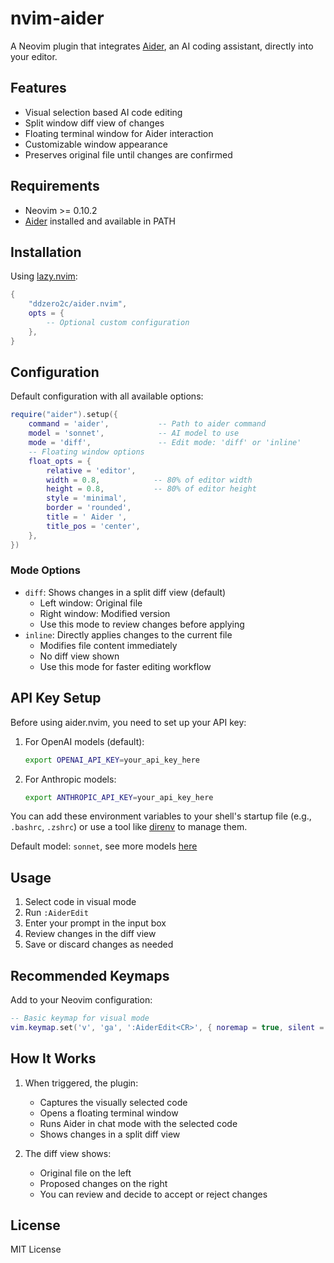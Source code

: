 # nvim-aider

A Neovim plugin that integrates [Aider](https://github.com/paul-gauthier/aider), an AI coding assistant, directly into your editor.

## Features

- Visual selection based AI code editing
- Split window diff view of changes
- Floating terminal window for Aider interaction
- Customizable window appearance
- Preserves original file until changes are confirmed

## Requirements

- Neovim >= 0.10.2
- [Aider](https://aider.chat/docs/install.html) installed and available in PATH

## Installation

Using [lazy.nvim](https://github.com/folke/lazy.nvim):

```lua
{
    "ddzero2c/aider.nvim",
    opts = {
        -- Optional custom configuration
    },
}
```

## Configuration

Default configuration with all available options:

```lua
require("aider").setup({
    command = 'aider',           -- Path to aider command
    model = 'sonnet',            -- AI model to use
    mode = 'diff',               -- Edit mode: 'diff' or 'inline'
    -- Floating window options
    float_opts = {
        relative = 'editor',
        width = 0.8,            -- 80% of editor width
        height = 0.8,           -- 80% of editor height
        style = 'minimal',
        border = 'rounded',
        title = ' Aider ',
        title_pos = 'center',
    },
})
```

### Mode Options

- `diff`: Shows changes in a split diff view (default)
  - Left window: Original file
  - Right window: Modified version
  - Use this mode to review changes before applying
- `inline`: Directly applies changes to the current file
  - Modifies file content immediately
  - No diff view shown
  - Use this mode for faster editing workflow

## API Key Setup

Before using aider.nvim, you need to set up your API key:

1. For OpenAI models (default):
   ```bash
   export OPENAI_API_KEY=your_api_key_here
   ```

2. For Anthropic models:
   ```bash
   export ANTHROPIC_API_KEY=your_api_key_here
   ```

You can add these environment variables to your shell's startup file (e.g., `.bashrc`, `.zshrc`) or use a tool like [direnv](https://direnv.net/) to manage them.

Default model: `sonnet`, see more models [here](https://aider.chat/docs/llms.html)

## Usage

1. Select code in visual mode
2. Run `:AiderEdit`
3. Enter your prompt in the input box
4. Review changes in the diff view
5. Save or discard changes as needed

## Recommended Keymaps

Add to your Neovim configuration:

```lua
-- Basic keymap for visual mode
vim.keymap.set('v', 'ga', ':AiderEdit<CR>', { noremap = true, silent = true })
```

## How It Works

1. When triggered, the plugin:
   - Captures the visually selected code
   - Opens a floating terminal window
   - Runs Aider in chat mode with the selected code
   - Shows changes in a split diff view

2. The diff view shows:
   - Original file on the left
   - Proposed changes on the right
   - You can review and decide to accept or reject changes

## License

MIT License
